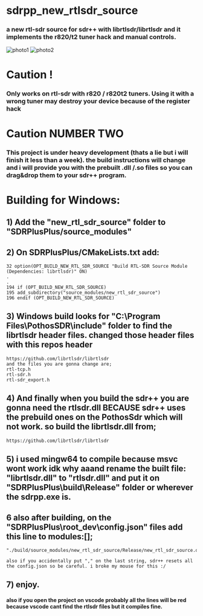# sdrpp_new_rtlsdr_source
### a new rtl-sdr source for sdr++ with librtlsdr/librtlsdr and it implements the r820/t2 tuner hack and manual controls.

![photo1](https://github.com/Sultan-papagani/sdrpp_new_rtlsdr_source/assets/69393574/920c01d4-c3fa-40b9-a60a-2151a50fd69e)
![photo2](https://github.com/Sultan-papagani/sdrpp_new_rtlsdr_source/assets/69393574/5373c07d-df57-48a4-b941-39b844962c43)


# Caution !
### Only works on rtl-sdr with r820 / r820t2 tuners. Using it with a wrong tuner may destroy your device because of the register hack

# Caution NUMBER TWO
### This project is under heavy development (thats a lie but i will finish it less than a week). the build instructions will change and i will provide you with the prebuilt .dll /.so files so you can drag&drop them to your sdr++ program.

# Building for Windows:

## 1) Add the "new_rtl_sdr_source" folder to "SDRPlusPlus/source_modules"

## 2) On SDRPlusPlus/CMakeLists.txt add:
```
32 option(OPT_BUILD_NEW_RTL_SDR_SOURCE "Build RTL-SDR Source Module (Dependencies: librtlsdr)" ON)
.
.
194 if (OPT_BUILD_NEW_RTL_SDR_SOURCE)
195 add_subdirectory("source_modules/new_rtl_sdr_source")
196 endif (OPT_BUILD_NEW_RTL_SDR_SOURCE)
```

## 3) Windows build looks for "C:\Program Files\PothosSDR\include" folder to find the librtlsdr header files. changed those header files with this repos header
```
https://github.com/librtlsdr/librtlsdr
and the files you are gonna change are;
rtl-tcp.h
rtl-sdr.h
rtl-sdr_export.h
```

## 4) And finally when you build the sdr++ you are gonna need the rtlsdr.dll BECAUSE sdr++ uses the prebuild ones on the PothosSdr which will not work. so build the librtlsdr.dll from;
```
https://github.com/librtlsdr/librtlsdr
```
## 5) i used mingw64 to compile because msvc wont work idk why aaand rename the built file: "librtlsdr.dll" to "rtlsdr.dll" and put it on "SDRPlusPlus\build\Release" folder or wherever the sdrpp.exe is.

## 6 also after building, on the "SDRPlusPlus\root_dev\config.json" files add this line to modules:[];
```
"./build/source_modules/new_rtl_sdr_source/Release/new_rtl_sdr_source.dll"

also if you accidentally put "," on the last string, sdr++ resets all the config.json so be careful. i broke my mouse for this :/
```

## 7) enjoy. 

#### also if you open the project on vscode probably all the lines will be red because vscode cant find the rtlsdr files but it compiles fine.


